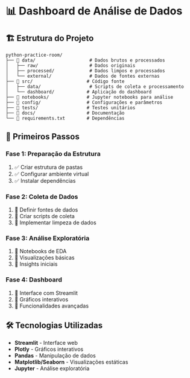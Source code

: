 # 📊 Dashboard de Análise de Dados

## 🏗️ Estrutura do Projeto

```
python-practice-room/
├── 📁 data/                    # Dados brutos e processados
│   ├── raw/                   # Dados originais
│   ├── processed/             # Dados limpos e processados
│   └── external/              # Dados de fontes externas
├── 📁 src/                    # Código fonte
│   ├── data/                  # Scripts de coleta e processamento
│   └── dashboard/            # Aplicação do dashboard
├── 📁 notebooks/              # Jupyter notebooks para análise
├── 📁 config/                 # Configurações e parâmetros
├── 📁 tests/                  # Testes unitários
├── 📁 docs/                   # Documentação
└── 📁 requirements.txt        # Dependências
```

## 🚀 Primeiros Passos

### **Fase 1: Preparação da Estrutura**
1. ✅ Criar estrutura de pastas
2. ✅ Configurar ambiente virtual
3. ✅ Instalar dependências

### **Fase 2: Coleta de Dados**
1. 🔄 Definir fontes de dados
2. 🔄 Criar scripts de coleta
3. 🔄 Implementar limpeza de dados

### **Fase 3: Análise Exploratória**
1. 🔄 Notebooks de EDA
2. 🔄 Visualizações básicas
3. 🔄 Insights iniciais

### **Fase 4: Dashboard**
1. 🔄 Interface com Streamlit
2. 🔄 Gráficos interativos
3. 🔄 Funcionalidades avançadas

## 🛠️ Tecnologias Utilizadas
- **Streamlit** - Interface web
- **Plotly** - Gráficos interativos
- **Pandas** - Manipulação de dados
- **Matplotlib/Seaborn** - Visualizações estáticas
- **Jupyter** - Análise exploratória
